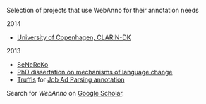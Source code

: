 Selection of projects that use WebAnno for their annotation needs

2014
  * [University of Copenhagen, CLARIN-DK](http://dsl.dk/)

2013
  * [SeNeReKo](http://www.ceres.rub.de/en/project/forschungsprojekte/senereko-en/)
  * [PhD dissertation on mechanisms of language change](http://www.linguistics.rub.de/~krasselt/research.html)
  * [Truffls](https://www.truffls.de/) for [Job Ad Parsing annotation](https://www.lt.informatik.tu-darmstadt.de/fileadmin/user_upload/Group_LangTech/student_theses/FINAL_Kroenke-JAPAQP-2013.pdf)

Search for _WebAnno_ on [Google Scholar](http://scholar.google.de/scholar?q=%22WebAnno%22).
